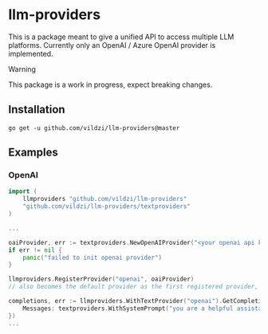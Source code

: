 # llm-providers

This is a package meant to give a unified API to access multiple LLM platforms. Currently only an OpenAI / Azure OpenAI provider is implemented.

> [!WARNING]  
> This package is a work in progress, expect breaking changes.

## Installation

`go get -u github.com/vildzi/llm-providers@master`

## Examples

### OpenAI

```go
import (
    llmproviders "github.com/vildzi/llm-providers"
    "github.com/vildzi/llm-providers/textproviders"
)

...

oaiProvider, err := textproviders.NewOpenAIProvider("<your openai api key>", nil)
if err != nil {
    panic("failed to init openai provider")
}

llmproviders.RegisterProvider("openai", oaiProvider)
// also becomes the default provider as the first registered provider, can be accessed with llmproviders.WithDefaultProvider()

completions, err := llmproviders.WithTextProvider("openai").GetCompletion(context.TODO(), "Tell me a joke", &llmproviders.TextCompletionOptions{
    Messages: textproviders.WithSystemPrompt("you are a helpful assistant", nil),
})
...
```
